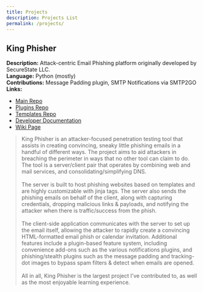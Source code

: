 ```yaml
---
title: Projects
description: Projects List
permalink: /projects/
---
```


## King Phisher
**Description:** Attack-centric Email Phishing platform originally developed by SecureState LLC. <br />
**Language:** Python (mostly)<br />
**Contributions:** Message Padding plugin, SMTP Notifications via SMTP2GO <br />
**Links:** 
  - [Main Repo](https://github.com/securestate/king-phisher)
  - [Plugins Repo](https://github.com/securestate/king-phisher-plugins)
  - [Templates Repo](https://github.com/securestate/king-phisher-templates)
  - [Developer Documentation](https://king-phisher.readthedocs.io/en/latest)
  - [Wiki Page](https://github.com/securestate/king-phisher/wiki)


>King Phisher is an attacker-focused penetration testing tool that assists in creating convincing, sneaky little phishing emails in a handful of different ways. The project aims to aid attackers in breaching the perimeter in ways that no other tool can claim to do. The tool is a server/client pair that operates by combining web and mail services, and consolidating/simplifying DNS. <br /><br />
>The server is built to host phishing websites based on templates and are highly customizable with jinja tags. The server also sends the phishing emails on behalf of the client, along with capturing credentials, dropping malicious links & payloads, and notifying the attacker when there is traffic/success from the phish.<br /><br />
>The client-side application communicates with the server to set up the email itself, allowing the attacker to rapidly create a convincing HTML-formatted email phish or calendar invitation. Additional features include a plugin-based feature system, including convenience add-ons such as the various notifications plugins, and phishing/stealth plugins such as the message padding and tracking-dot images to bypass spam filters & detect when emails are opened. <br /><br />
>All in all, King Phisher is the largest project I've contributed to, as well as the most enjoyable learning experience.
